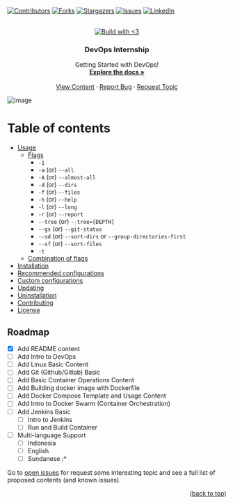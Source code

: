 <!-- Improved compatibility of back to top link: See: https://github.com/othneildrew/Best-README-Template/pull/73 -->
<a name="readme-top"></a>
<!--
*** Thanks for checking out the Best-README-Template. If you have a suggestion
*** that would make this better, please fork the repo and create a pull request
*** or simply open an issue with the tag "enhancement".
*** Don't forget to give the project a star!
*** Thanks again! Now go create something AMAZING! :D
-->

<!-- PROJECT SHIELDS -->
<!--
*** I'm using markdown "reference style" links for readability.
*** Reference links are enclosed in brackets [ ] instead of parentheses ( ).
*** See the bottom of this document for the declaration of the reference variables
*** for contributors-url, forks-url, etc. This is an optional, concise syntax you may use.
*** https://www.markdownguide.org/basic-syntax/#reference-style-links
-->
[![Contributors][contributors-shield]][contributors-url]
[![Forks][forks-shield]][forks-url]
[![Stargazers][stars-shield]][stars-url]
[![Issues][issues-shield]][issues-url]
[![LinkedIn][linkedin-shield]][linkedin-url]

<!-- PROJECT LOGO -->
<br />
<div align="center">
  <a href="https://github.com/kgfathur/devops-internship">
    <img src="https://forthebadge.com/images/badges/built-with-love.svg" alt="Build with <3">
  </a>

  <h3 align="center">DevOps Internship</h3>

  <p align="center">
    Getting Started with DevOps!
    <br />
    <a href="https://github.com/kgfathur/devops-internship"><strong>Explore the docs »</strong></a>
    <br />
    <br />
    <a href="https://github.com/kgfathur/devops-internship">View Content</a>
    ·
    <a href="https://github.com/kgfathur/devops-internship/issues">Report Bug</a>
    ·
    <a href="https://github.com/kgfathur/devops-internship/issues">Request Topic</a>
  </p>
</div>

![image](https://orangematter.solarwinds.com/wp-content/uploads/2022/03/DevOps-lifecycle-capabilities-1024x621.png)

# Table of contents

- [Usage](#usage)
  - [Flags](#flags)
    - `-1`
    - `-a`   (or) `--all`
    - `-A`   (or) `--almost-all`
    - `-d`   (or) `--dirs`
    - `-f`   (or) `--files`
    - `-h`   (or) `--help`
    - `-l`   (or) `--long`
    - `-r`   (or) `--report`
    - `--tree` (or) `--tree=[DEPTH]`
    - `--gs` (or) `--git-status`
    - `--sd` (or) `--sort-dirs` or `--group-directories-first`
    - `--sf` (or) `--sort-files`
    - `-t`
  - [Combination of flags](#combination-of-flags)
- [Installation](#installation)
- [Recommended configurations](#recommended-configurations)
- [Custom configurations](#custom-configurations)
- [Updating](#updating)
- [Uninstallation](#uninstallation)
- [Contributing](#contributing)
- [License](#license)


<!-- ROADMAP -->
## Roadmap

- [x] Add README content
- [ ] Add Intro to DevOps
- [ ] Add Linux Basic Content
- [ ] Add Git (Github/Gitlab) Basic
- [ ] Add Basic Container Operations Content
- [ ] Add Building docker image with Dockerfile
- [ ] Add Docker Compose Template and Usage Content
- [ ] Add Intro to Docker Swarm (Container Orchestration)
- [ ] Add Jenkins Basic
    - [ ] Intro to Jenkins
    - [ ] Run and Build Container
- [ ] Multi-language Support
    - [ ] Indonesia
    - [ ] English
    - [ ] Sundanese :*

Go to [open issues](https://github.com/kgfathur/devops-internship/issues) for request some interesting topic and see a full list of proposed contents (and known issues).

<p align="right">(<a href="#readme-top">back to top</a>)</p>


<!-- MARKDOWN LINKS & IMAGES -->
<!-- https://www.markdownguide.org/basic-syntax/#reference-style-links -->
[contributors-shield]: https://img.shields.io/github/contributors/kgfathur/devops-internship.svg?style=for-the-badge
[contributors-url]: https://github.com/kgfathur/devops-internship/graphs/contributors
[forks-shield]: https://img.shields.io/github/forks/kgfathur/devops-internship.svg?style=for-the-badge
[forks-url]: https://github.com/kgfathur/devops-internship/network/members
[stars-shield]: https://img.shields.io/github/stars/kgfathur/devops-internship.svg?style=for-the-badge
[stars-url]: https://github.com/kgfathur/devops-internship/stargazers
[issues-shield]: https://img.shields.io/github/issues/kgfathur/devops-internship.svg?style=for-the-badge
[issues-url]: https://github.com/kgfathur/devops-internship/issues
[license-shield]: https://img.shields.io/github/license/kgfathur/devops-internship.svg?style=for-the-badge
[license-url]: https://github.com/kgfathur/devops-internship/blob/master/LICENSE.txt
[linkedin-shield]: https://img.shields.io/badge/-LinkedIn-black.svg?style=for-the-badge&logo=linkedin&colorB=555
[linkedin-url]: https://linkedin.com/in/kgfathur
[home-image]: https://orangematter.solarwinds.com/wp-content/uploads/2022/03/DevOps-lifecycle-capabilities-1024x621.png